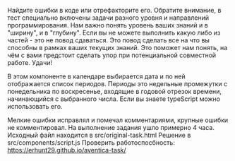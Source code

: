 Найдите ошибки в коде или отрефакторите его. Обратите внимание, в тест специально включены задачи разного уровня и направлений программирования. Нам важно понять уровень ваших знаний и в "ширину", и в "глубину".
Если вы не можете выполнить какую либо из частей - это не повод сдаваться. Это повод сделать все на что вы способны в рамках ваших текущих знаний. Это поможет нам понять, на чём с вами предстоит сделать упор при потенциальной совместной работе. Удачи!

В этом компоненте в календаре выбирается дата и по ней отображается список периодов. Периоды это недельные промежутки с понедельника по воскресенье, входящие в годовой отрезок времени, начинающийся с выбранного числа. Если вы знаете typeScript можно использовать его.

Мелкие ошибки исправлял и помечал комментариями, крупные ошибки не комментировал. На выполнение задания ушло примерно 4 часа.
Исходный файл находится в src/original-task.html
Решение в src/components/script.js
Проверить работоспосбность: https://erhunt29.github.io/aventica-task/
